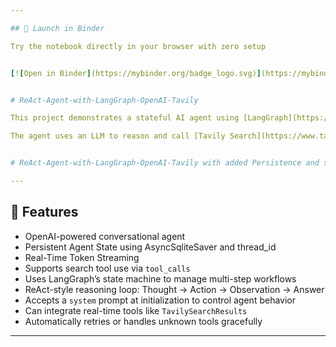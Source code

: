 ```yaml
---

## 🚀 Launch in Binder

Try the notebook directly in your browser with zero setup


[![Open in Binder](https://mybinder.org/badge_logo.svg)](https://mybinder.org/v2/gh/rajsiddarth/ReAct-SearchAgent-with-LangGraph-OpenAI-Tavily/HEAD)


# ReAct-Agent-with-LangGraph-OpenAI-Tavily

This project demonstrates a stateful AI agent using [LangGraph](https://github.com/langchain-ai/langgraph) and [LangChain](https://www.langchain.com/).  

The agent uses an LLM to reason and call [Tavily Search](https://www.tavily.com/) via `TavilySearchResults`, a tool that performs real-time web search and returns rich results in a ReAct-style loop.


# ReAct-Agent-with-LangGraph-OpenAI-Tavily with added Persistence and streaming features 

---
```


## 📌 Features

- OpenAI-powered conversational agent
- Persistent Agent State using AsyncSqliteSaver and thread_id
- Real-Time Token Streaming
- Supports search tool use via `tool_calls`
- Uses LangGraph’s state machine to manage multi-step workflows
- ReAct-style reasoning loop: Thought → Action → Observation → Answer
- Accepts a `system` prompt at initialization to control agent behavior
- Can integrate real-time tools like `TavilySearchResults`
-  Automatically retries or handles unknown tools gracefully

  

---


